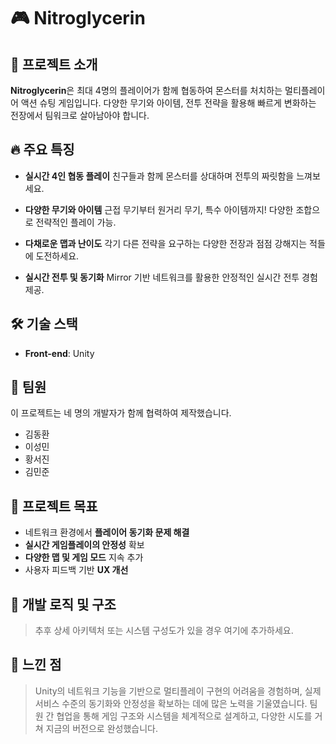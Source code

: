 
# 🎮 Nitroglycerin

## 🚀 프로젝트 소개

**Nitroglycerin**은 최대 4명의 플레이어가 함께 협동하여 몬스터를 처치하는 멀티플레이어 액션 슈팅 게임입니다. 다양한 무기와 아이템, 전투 전략을 활용해 빠르게 변화하는 전장에서 팀워크로 살아남아야 합니다.

## 🔥 주요 특징

* **실시간 4인 협동 플레이**
  친구들과 함께 몬스터를 상대하며 전투의 짜릿함을 느껴보세요.

* **다양한 무기와 아이템**
  근접 무기부터 원거리 무기, 특수 아이템까지! 다양한 조합으로 전략적인 플레이 가능.

* **다채로운 맵과 난이도**
  각기 다른 전략을 요구하는 다양한 전장과 점점 강해지는 적들에 도전하세요.

* **실시간 전투 및 동기화**
  Mirror 기반 네트워크를 활용한 안정적인 실시간 전투 경험 제공.

## 🛠️ 기술 스택

* **Front-end**: Unity
  
## 👥 팀원

이 프로젝트는 네 명의 개발자가 함께 협력하여 제작했습니다.

* 김동환
* 이성민
* 황서진
* 김민준

## 🎯 프로젝트 목표

* 네트워크 환경에서 **플레이어 동기화 문제 해결**
* **실시간 게임플레이의 안정성** 확보
* **다양한 맵 및 게임 모드** 지속 추가
* 사용자 피드백 기반 **UX 개선**

## 🧠 개발 로직 및 구조

> 추후 상세 아키텍처 또는 시스템 구성도가 있을 경우 여기에 추가하세요.

## 💬 느낀 점

> Unity의 네트워크 기능을 기반으로 멀티플레이 구현의 어려움을 경험하며, 실제 서비스 수준의 동기화와 안정성을 확보하는 데에 많은 노력을 기울였습니다. 팀원 간 협업을 통해 게임 구조와 시스템을 체계적으로 설계하고, 다양한 시도를 거쳐 지금의 버전으로 완성했습니다.

